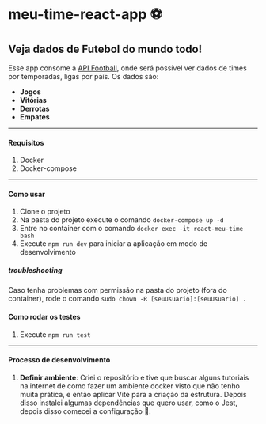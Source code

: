 # meu-time-react-app ⚽

 ## Veja dados de Futebol do mundo todo!

Esse app consome a [API Football](https://www.api-football.com/documentation-v3), onde será possível ver dados de times por temporadas, ligas por país. Os dados são:

 - **Jogos**
 - **Vitórias**
 - **Derrotas**
 - **Empates**

* * *
#### Requisitos
 1. Docker
 2. Docker-compose

* * *
#### Como usar
 1. Clone o projeto
 2. Na pasta do projeto execute o comando `docker-compose up -d`
 3. Entre no container com o comando `docker exec -it react-meu-time bash`
 4. Execute `npm run dev` para iniciar a aplicação em modo de desenvolvimento

##### troubleshooting
Caso tenha problemas com permissão na pasta do projeto (fora do container), rode o comando `sudo chown -R [seuUsuario]:[seuUsuario] .` 

#### Como rodar os testes
 1. Execute `npm run test`
 
  * * *
 
#### Processo de desenvolvimento
 1. **Definir ambiente**: Criei o repositório e tive que buscar alguns tutoriais na internet de como fazer um ambiente docker visto que não tenho muita prática, e então aplicar Vite para a criação da estrutura. Depois disso instalei algumas dependências que quero usar, como o Jest, depois disso comecei a configuração 🤡.
